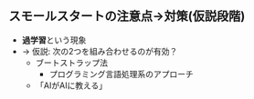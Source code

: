##  スモールスタートの注意点→対策(仮説段階)

* **過学習**という現象
* → 仮説: 次の2つを組み合わせるのが有効？
  * ブートストラップ法
    * プログラミング言語処理系のアプローチ
  * 「AIがAIに教える」 